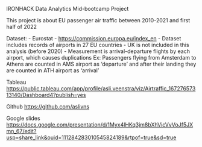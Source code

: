 IRONHACK Data Analytics Mid-bootcamp Project

This project is about EU passenger air traffic between 2010-2021 and first half of 2022

Dataset: - Eurostat - https://commission.europa.eu/index_en
         - Dataset includes records of airports in 27 EU countries
         - UK is not included in this analysis (before 2020)
         - Measurement is arrival-departure flights by each airport, which causes duplications
            Ex: Passengers flying from Amsterdam to Athens are counted in AMS airport as ‘departure’ and after their landing they are counted             in ATH airport as ‘arrival’


Tableau
https://public.tableau.com/app/profile/asli.veenstra/viz/Airtraffic_16727657313140/Dashboard4?publish=yes

Github
https://github.com/aslivns

Google slides
https://docs.google.com/presentation/d/1Myx4lHKq3jm8bXhVicVvVoJf5JXmn_67/edit?usp=share_link&ouid=111284283010545824189&rtpof=true&sd=true

